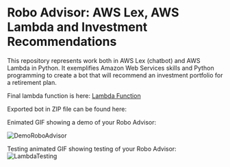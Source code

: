 # Robo Advisor: AWS Lex, AWS Lambda and Investment Recommendations
This repository represents work both in AWS Lex (chatbot) and AWS Lambda in Python. It exemplifies Amazon Web Services skills and Python programming to create a bot that will recommend an investment portfolio for a retirement plan.

Final lambda function is here:  [Lambda Function](https://github.com/benjaminweymouth/wk13_Robo_Advisor_AWS_Lex/blob/main/RoboAdvisor/lambda_function.py)

Exported bot in ZIP file can be found here:  


Enimated GIF showing a demo of your Robo Advisor:

![DemoRoboAdvisor](https://raw.githubusercontent.com/benjaminweymouth/wk13_Robo_Advisor_AWS_Lex/main/Images/LexTesting.gif)

 


Testing animated GIF showing testing of your Robo Advisor:
![LambdaTesting](https://raw.githubusercontent.com/benjaminweymouth/wk13_Robo_Advisor_AWS_Lex/main/Images/LambaTesting.gif)
